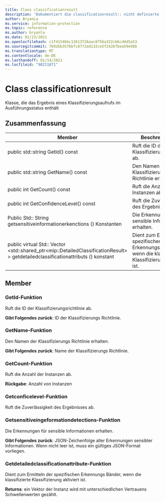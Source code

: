 ```yaml
---
title: Class classificationresult
description: 'Dokumentiert die classificationresult:: nicht definierte Klasse des Microsoft Information Protection (MIP) SDK.'
author: BryanLa
ms.service: information-protection
ms.topic: reference
ms.author: bryanla
ms.date: 01/13/2021
ms.openlocfilehash: c1f4154bbc12613726aac8f56a322cb6cd4d5a53
ms.sourcegitcommit: 76926b357bbfc8772ed132ce5f2426fbea59e98b
ms.translationtype: MT
ms.contentlocale: de-DE
ms.lasthandoff: 01/14/2021
ms.locfileid: "98211871"
---
```

# <a name="class-classificationresult"></a>Class classificationresult 
Klasse, die das Ergebnis eines Klassifizierungsaufrufs im Ausführungsstatus enthält
  
## <a name="summary"></a>Zusammenfassung
 Member                        | Beschreibungen                                
--------------------------------|---------------------------------------------
public std::string GetId() const  |  Ruft die ID der Klassifizierungsrichtlinie ab.
public std::string GetName() const  |  Den Namen der Klassifizierungs Richtlinie erhalten.
public int GetCount() const  |  Ruft die Anzahl der Instanzen ab.
public int GetConfidenceLevel() const  |  Ruft die Zuverlässigkeit des Ergebnisses ab.
Public Std:: String getsensitiveinformationerkenctions () Konstanten  |  Die Erkennungen für sensible Informationen erhalten.
public virtual Std:: Vector \<std::shared_ptr\<mip::DetailedClassificationResult\> \> getdetailedclassificationattributs () konstant  |  Dient zum Ermitteln der spezifischen Erkennungs Bänder, wenn die klassifizierte Klassifizierung aktiviert ist.
  
## <a name="members"></a>Member
  
### <a name="getid-function"></a>GetId-Funktion
Ruft die ID der Klassifizierungsrichtlinie ab.

  
**Gibt Folgendes zurück**: ID der Klassifizierungs Richtlinie.
  
### <a name="getname-function"></a>GetName-Funktion
Den Namen der Klassifizierungs Richtlinie erhalten.

  
**Gibt Folgendes zurück**: Name der Klassifizierungs Richtlinie.
  
### <a name="getcount-function"></a>GetCount-Funktion
Ruft die Anzahl der Instanzen ab.

  
**Rückgabe**: Anzahl von Instanzen
  
### <a name="getconfidencelevel-function"></a>Getconficelevel-Funktion
Ruft die Zuverlässigkeit des Ergebnisses ab.
  
### <a name="getsensitiveinformationdetections-function"></a>Getsensitiveingeformationdetections-Funktion
Die Erkennungen für sensible Informationen erhalten.

  
**Gibt Folgendes zurück**: JSON-Zeichenfolge aller Erkennungen sensibler Informationen. Wenn nicht leer ist, muss ein gültiges JSON-Format vorliegen.
  
### <a name="getdetailedclassificationattributes-function"></a>Getdetailedclassificationattribute-Funktion
Dient zum Ermitteln der spezifischen Erkennungs Bänder, wenn die klassifizierte Klassifizierung aktiviert ist.

  
**Returns**: ein Vektor der Instanz wird mit unterschiedlichen Vertrauens Schwellenwerten gezählt.